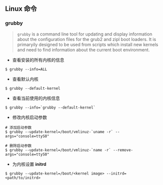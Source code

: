 ## Linux 命令

### grubby

> `grubby` is a command line tool for updating and display information about the configuration files for the grub2 and zipl boot loaders. It is primaryily designed to be used from scripts which install new kernels and need to find information about the current boot environment.

- 查看安装的所有内核的信息

```shell
$ grubby --info=ALL
```

- 查看默认内核

```shell
$ grubby --default-kernel
```

- 查看当前使用的内核信息

```shell
$ grubby --info=`grubby --default-kernel`
```

- 修改内核启动参数
```shell
# 添加启动参数
$ grubby --update-kernel=/boot/vmlinuz-`uname -r` --args="console=ttyS0"

# 删除启动参数
$ grubby --update-kernel=/boot/vmlinuz-`name -r` --remove-args="console=ttyS0"
```

- 为内核设置 **initrd**

```shell
$ grubby --update-kernel=/boot/<kernel image> --initrd=<path/to/initrd>
```